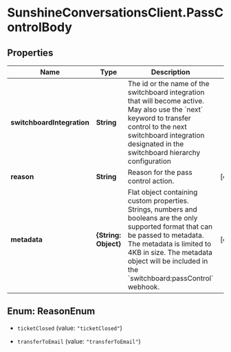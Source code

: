 # SunshineConversationsClient.PassControlBody

## Properties

Name | Type | Description | Notes
------------ | ------------- | ------------- | -------------
**switchboardIntegration** | **String** | The id or the name of the switchboard integration that will become active. May also use the &#x60;next&#x60; keyword to transfer control to the next switchboard integration designated in the switchboard hierarchy configuration | 
**reason** | **String** | Reason for the pass control action. | [optional] 
**metadata** | **{String: Object}** | Flat object containing custom properties. Strings, numbers and booleans are the only supported format that can be passed to metadata. The metadata is limited to 4KB in size. The metadata object will be included in the &#x60;switchboard:passControl&#x60; webhook. | [optional] 



## Enum: ReasonEnum


* `ticketClosed` (value: `"ticketClosed"`)

* `transferToEmail` (value: `"transferToEmail"`)




